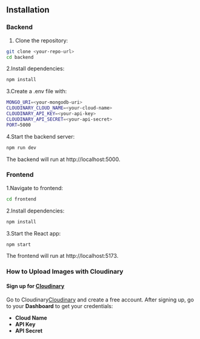 ## Installation

### Backend

1. Clone the repository:

```bash
git clone <your-repo-url>
cd backend
```
2.Install dependencies:
```bash
npm install
```
3.Create a .env file with:
```bash
MONGO_URI=<your-mongodb-uri>
CLOUDINARY_CLOUD_NAME=<your-cloud-name>
CLOUDINARY_API_KEY=<your-api-key>
CLOUDINARY_API_SECRET=<your-api-secret>
PORT=5000
```
4.Start the backend server:
```bash
npm run dev
```
The backend will run at http://localhost:5000.

### Frontend

1.Navigate to frontend:
```bash
cd frontend
```
2.Install dependencies:
```bash
npm install
```
3.Start the React app:
```bash
npm start
```
The frontend will run at http://localhost:5173.
### How to Upload Images with Cloudinary

####  **Sign up for [Cloudinary](https://cloudinary.com/)**

Go to Cloudinary[Cloudinary](https://cloudinary.com/) and create a free account.
After signing up, go to your **Dashboard** to get your credentials:

 - **Cloud Name**
 - **API Key**
 - **API Secret**
